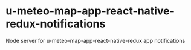 # u-meteo-map-app-react-native-redux-notifications

Node server for u-meteo-map-app-react-native-redux app notifications
